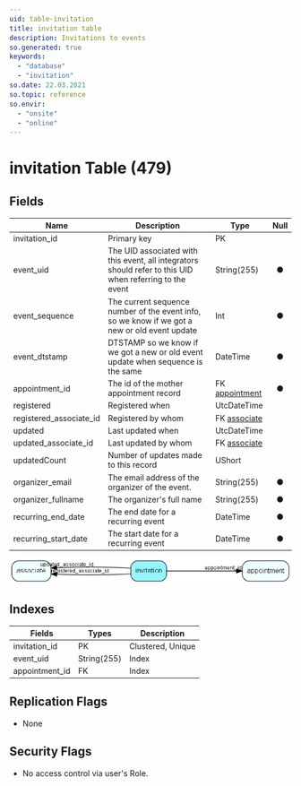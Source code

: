 ```yaml
---
uid: table-invitation
title: invitation table
description: Invitations to events
so.generated: true
keywords:
  - "database"
  - "invitation"
so.date: 22.03.2021
so.topic: reference
so.envir:
  - "onsite"
  - "online"
---
```


# invitation Table (479)

## Fields

| Name | Description | Type | Null |
|------|-------------|------|:----:|
|invitation\_id|Primary key|PK| |
|event\_uid|The UID associated with this event, all integrators should refer to this UID when referring to the event|String(255)|&#x25CF;|
|event\_sequence|The current sequence number of the event info, so we know if we got a new or old event update|Int|&#x25CF;|
|event\_dtstamp|DTSTAMP so we know if we got a new or old event update when sequence is the same|DateTime|&#x25CF;|
|appointment\_id|The id of the mother appointment record|FK [appointment](appointment.md)|&#x25CF;|
|registered|Registered when|UtcDateTime| |
|registered\_associate\_id|Registered by whom|FK [associate](associate.md)| |
|updated|Last updated when|UtcDateTime| |
|updated\_associate\_id|Last updated by whom|FK [associate](associate.md)| |
|updatedCount|Number of updates made to this record|UShort| |
|organizer\_email|The email address of the organizer of the event.|String(255)|&#x25CF;|
|organizer\_fullname|The organizer&apos;s full name|String(255)|&#x25CF;|
|recurring\_end\_date|The end date for a recurring event|DateTime|&#x25CF;|
|recurring\_start\_date|The start date for a recurring event|DateTime|&#x25CF;|


![invitation table relationship diagram](./media/invitation.png)

## Indexes

| Fields | Types | Description |
|--------|-------|-------------|
|invitation\_id |PK |Clustered, Unique |
|event\_uid |String(255) |Index |
|appointment\_id |FK |Index |

## Replication Flags

* None

## Security Flags

* No access control via user's Role.

